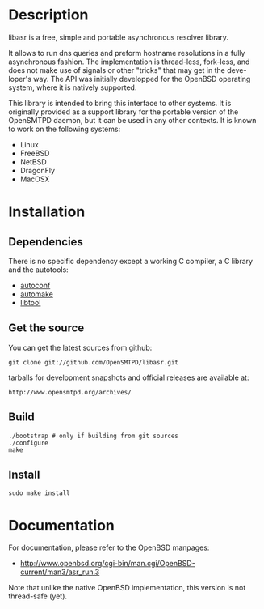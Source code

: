 Description
===========

libasr is a free, simple and portable asynchronous resolver library.

It allows to run dns queries and preform hostname resolutions in a fully
asynchronous fashion.  The implementation is thread-less, fork-less, and
does not make use of signals or other "tricks" that may get in the deve-
loper's way.  The API was initially developped for the OpenBSD operating
system, where it is natively supported.

This library is intended to bring this interface to other systems. It is
originally provided as a support library for the portable version of the
OpenSMTPD daemon, but it can be used in any other contexts.  It is known
to work on the following systems:

* Linux
* FreeBSD
* NetBSD
* DragonFly
* MacOSX


Installation
============

Dependencies
------------

There is no specific dependency except a working C compiler, a C library
and the autotools:

* [autoconf](http://www.gnu.org/software/autoconf/)
* [automake](http://www.gnu.org/software/automake/)
* [libtool](http://www.gnu.org/software/libtool/)


Get the source
--------------

You can get the latest sources from github:

    git clone git://github.com/OpenSMTPD/libasr.git

tarballs for development snapshots and official releases are available at:

    http://www.opensmtpd.org/archives/


Build
-----

    ./bootstrap # only if building from git sources
    ./configure
    make


Install
-------

    sudo make install


Documentation
=============

For documentation, please refer to the OpenBSD manpages:

* http://www.openbsd.org/cgi-bin/man.cgi/OpenBSD-current/man3/asr_run.3

Note that unlike the native OpenBSD implementation, this version is not
thread-safe (yet).


